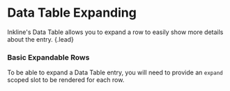 # Data Table Expanding
Inkline's Data Table allows you to expand a row to easily show more details about the entry. {.lead}

### Basic Expandable Rows
To be able to expand a Data Table entry, you will need to provide an `expand` scoped slot to be rendered for each row.

<i-code-preview title="Data Table Expanding">

<i-datatable :columns="columns" :rows="rows">
    <template v-slot:expand="{ row, columns, expanded }">
        <td :colspan="columns.length">
            {{row.name}} occupies the {{row.position}} position at Pied Piper, a fictional company based in Silicon Valley, California.
        </td>
    </template>
</i-datatable>

<template slot="html">
<div v-pre>

~~~html
<i-datatable :columns="columns" :rows="rows">
    <template v-slot:expand="{ row, columns, expanded }">
        <td :colspan="columns.length">
            {{row.name}} occupies the {{row.position}} position at Pied Piper, a fictional company based in Silicon Valley, California.
        </td>
    </template>
</i-datatable>
~~~

</div>
</template>
<template slot="js">

~~~js
export default {
    data() {
        return {
            columns: [
                { title: 'Name', path: 'name' },
                { title: 'Position', path: 'position' },
                { title: 'Age', path: 'age' },
                { title: 'City', path: 'address.city' },
                { title: 'Country', path: 'address.country' },
                { title: 'Email', path: 'email' }
            ],
            rows: [
                { id: '1', name: 'Richard Hendricks', email: 'richard.hendricks@email.com', age: 26, address: { city: 'Cupertino', country: 'United States' }, position: 'Chief Executive Officer' },
                { id: '2', name: 'Bertram Gilfoyle', email: 'bertram.gilfoyle@email.com', age: 30, address: { city: 'Toronto', country: 'Canada' }, position: 'System Administrator' },
                { id: '3', name: 'Dinesh Chugtai', email: 'dinesh.chugtai@email.com', age: 30, address: { city: 'Lahore', country: 'Pakistan' }, position: 'Software Developer' },
                ...
            ]
        }
    }
}
~~~

</template>
</i-code-preview>


